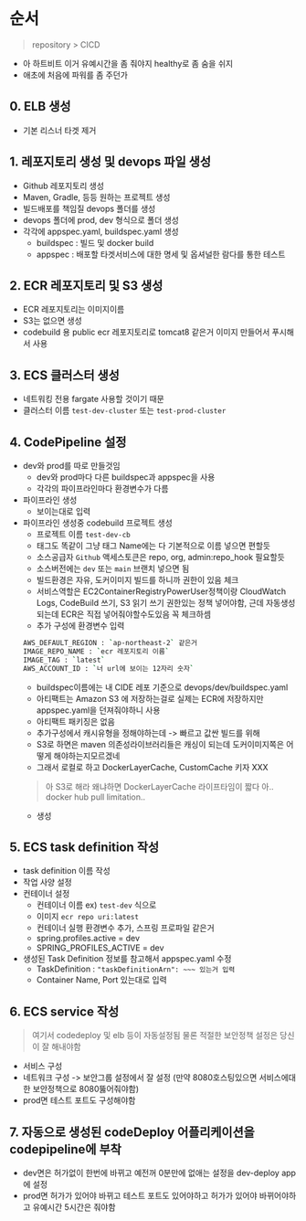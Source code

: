 # 순서
> repository > CICD
* 아 하트비트 이거 유예시간을 좀 줘야지 healthy로 좀 숨을 쉬지 
* 애초에 처음에 파워를 좀 주던가 


## 0. ELB 생성 
* 기본 리스너 타겟 제거 

## 1. 레포지토리 생성 및 devops 파일 생성 
* Github 레포지토리 생성
* Maven, Gradle, 등등 원하는 프로젝트 생성
* 빌드배포를 책임질 devops 폴더를 생성
* devops 폴더에 prod, dev 형식으로 폴더 생성
* 각각에 appspec.yaml, buildspec.yaml 생성 
    - buildspec : 빌드 및 docker build
    - appspec : 배포할 타겟서비스에 대한 명세 및 옵셔널한 람다를 통한 테스트

## 2. ECR 레포지토리 및 S3 생성 
* ECR 레포지토리는 이미지이름
* S3는 없으면 생성
* codebuild 용 public ecr 레포지토리로 tomcat8 같은거 이미지 만들어서 푸시해서 사용

## 3. ECS 클러스터 생성
* 네트워킹 전용 fargate 사용할 것이기 때문
* 클러스터 이름 `test-dev-cluster` 또는 `test-prod-cluster`

## 4. CodePipeline 설정
* dev와 prod를 따로 만들것임
    - dev와 prod마다 다른 buildspec과 appspec을 사용
    - 각각의 파이프라인마다 환경변수가 다름
* 파이프라인 생성 
    - 보이는대로 입력
* 파이프라인 생성중 codebuild 프로젝트 생성
    - 프로젝트 이름 `test-dev-cb`
    - 태그도 똑같이 그냥 태그 Name에는 다 기본적으로 이름 넣으면 편할듯
    - 소스공급자 `Github` 액세스토큰은 repo, org, admin:repo_hook 필요할듯
    - 소스버전에는 `dev` 또는 `main` 브랜치 넣으면 됨
    - 빌드환경은 자유, 도커이미지 빌드를 하니까 권한이 있음 체크 
    - 서비스역할은 EC2ContainerRegistryPowerUser정책이랑 CloudWatch Logs, CodeBuild 쓰기, S3 읽기 쓰기 권한있는 정책 넣어야함, 근데 자동생성되는데 ECR은 직접 넣어줘야할수도있음 꼭 체크하셈
    - 추가 구성에 환경변수 입력
    ```bash
    AWS_DEFAULT_REGION : `ap-northeast-2` 같은거 
    IMAGE_REPO_NAME : `ecr 레포지토리 이름`
    IMAGE_TAG : `latest`
    AWS_ACCOUNT_ID : `너 url에 보이는 12자리 숫자`
    ```
    - buildspec이름에는 내 CIDE 레포 기준으로 devops/dev/buildspec.yaml
    - 아티팩트는 Amazon S3 에 저장하는걸로 실제는 ECR에 저장하지만 appspec.yaml을 던져줘야하니 사용
    - 아티팩트 패키징은 없음 
    - 추가구성에서 캐시유형을 정해야하는데 -> 빠르고 값싼 빌드를 위해
    - S3로 하면은 maven 의존성라이브러리들은 캐싱이 되는데 도커이미지쪽은 어떻게 해야하는지모르겠네 
    - 그래서 로컬로 하고 DockerLayerCache, CustomCache 키자 XXX
    > 아 S3로 해라 왜냐하면 DockerLayerCache 라이프타임이 짧다 아.. docker hub pull limitation..
    - 생성

## 5. ECS task definition 작성 
* task definition 이름 작성 
* 작업 사양 설정
* 컨테이너 설정
    - 컨테이너 이름 ex) `test-dev` 식으로 
    - 이미지 `ecr repo uri:latest`
    - 컨테이너 실행 환경변수 추가, 스프링 프로파일 같은거
    - spring.profiles.active = dev
    - SPRING_PROFILES_ACTIVE = dev
* 생성된 Task Definition 정보를 참고해서 appspec.yaml 수정
    - TaskDefinition : `"taskDefinitionArn": ~~~ 있는거 입력`
    - Container Name, Port 있는대로 입력

## 6. ECS service 작성 
> 여기서 codedeploy 및 elb 등이 자동설정됨 물론 적절한 보안정책 설정은 당신이 잘 해내야함
* 서비스 구성 
* 네트워크 구성 -> 보안그룹 설정에서 잘 설정 (만약 8080호스팅있으면 서비스에대한 보안정책으로 8080뚫어줘야함)
* prod면 테스트 포트도 구성해야함 
## 7. 자동으로 생성된 codeDeploy 어플리케이션을 codepipeline에 부착
* dev면은 허가없이 한번에 바뀌고 예전꺼 0분만에 없애는 설정을 dev-deploy app에 설정
* prod면 허가가 있어야 바뀌고 테스트 포트도 있어야하고 허가가 있어야 바뀌어야하고 유예시간 5시간은 줘야함 